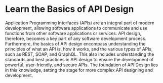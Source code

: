 # Learn the Basics of API Design

Application Programming Interfaces (APIs) are an integral part of modern development, allowing software applications to communicate and use functions from other software applications or services. API design, therefore, becomes a key part of any software development process. Furthermore, the basics of API design encompass understanding the principles of what an API is, how it works, and the various types of APIs, such as REST, SOAP, and GraphQL. This also includes understanding the standards and best practices in API design to ensure the development of powerful, user-friendly, and secure APIs. The foundation of API Design lies in this knowledge, setting the stage for more complex API designing and development.